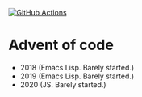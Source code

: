 [![GitHub Actions](https://github.com/meliasson/advent-of-code/workflows/CI/badge.svg)](https://github.com/meliasson/advent-of-code/actions?query=workflow%3ACI)

# Advent of code

- 2018 (Emacs Lisp. Barely started.)
- 2019 (Emacs Lisp. Barely started.)
- 2020 (JS. Barely started.)
